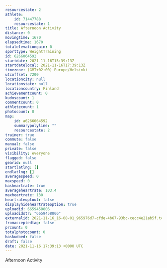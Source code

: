 ```yaml
---
resourcestate: 2
athlete:
    id: 71447788
    resourcestate: 1
title: Afternoon Activity
distance: 0
movingtime: 1670
elapsedtime: 1670
totalelevationgain: 0
sporttype: WeightTraining
id: 6266064592
startdate: 2021-11-16T15:39:13Z
startdatelocal: 2021-11-16T17:39:13Z
timezone: (GMT+02:00) Europe/Helsinki
utcoffset: 7200
locationcity: null
locationstate: null
locationcountry: Finland
achievementcount: 0
kudoscount: 1
commentcount: 0
athletecount: 1
photocount: 0
map:
    id: a6266064592
    summarypolyline: ""
    resourcestate: 2
trainer: true
commute: false
manual: false
private: false
visibility: everyone
flagged: false
gearid: null
startlatlng: []
endlatlng: []
averagespeed: 0
maxspeed: 0
hasheartrate: true
averageheartrate: 103.4
maxheartrate: 130
heartrateoptout: false
displayhideheartrateoption: true
uploadid: 6659458806
uploadidstr: "6659458806"
externalid: 2021-11-16_16-08-01_965976d7-cfde-4b67-93bc-cecc4e21ab5f.tcx
fromacceptedtag: false
prcount: 0
totalphotocount: 0
haskudoed: false
draft: false
date: 2021-11-16 17:39:13 +0000 UTC
---
```

Afternoon Activity